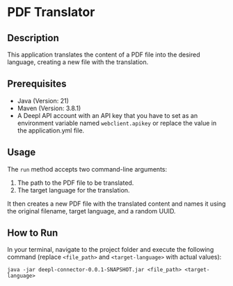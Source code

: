# PDF Translator

## Description

This application translates the content of a PDF file into the desired language, creating a new file with the translation.

## Prerequisites

- Java (Version: 21)
- Maven (Version: 3.8.1)
- A Deepl API account with an API key that you have to set as an environment variable named `webclient.apikey` or replace the value in the application.yml file.

## Usage

The `run` method accepts two command-line arguments:
1. The path to the PDF file to be translated.
2. The target language for the translation.

It then creates a new PDF file with the translated content and names it using the original filename, target language, and a random UUID.

## How to Run

In your terminal, navigate to the project folder and execute the following command (replace `<file_path>` and `<target-language>` with actual values):

```shell
java -jar deepl-connector-0.0.1-SNAPSHOT.jar <file_path> <target-language>
